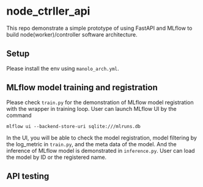 # node_ctrller_api
This repo demonstrate a simple prototype of using FastAPI and MLflow to build node(worker)/controller software architecture.

## Setup
Please install the env using `manolo_arch.yml`.

## MLflow model training and registration
Please check `train.py` for the demonstration of MLflow model registration with the wrapper in training loop.
User can launch MLflow UI by the command
```
mlflow ui --backend-store-uri sqlite:///mlruns.db
```
In the UI, you will be able to check the model registration, model filtering by the log_metric in `train.py`, and the meta data of the model.
And the inference of MLflow model is demonstrated in `inference.py`. User can load the model by ID or the registered name.

## API testing
